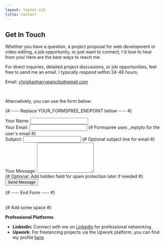 ```yaml
---
layout: layout.njk
title: Contact
---
```


## Get In Touch

Whether you have a question, a project proposal for web development or video editing, a job opportunity, or just want to connect, I'd love to hear from you! Here are the best ways to reach me:

For direct inquiries, detailed project discussions, or job opportunities, feel free to send me an email. I typically respond within 24-48 hours.
<p class="contact-email">
  Email: <a href="mailto:christianharrypancito@gmail.com">christianharrypancito@gmail.com</a> 
</p>

<br>

Alternatively, you can use the form below:

{# ---- Replace YOUR_FORMSPREE_ENDPOINT below ---- #}
<form action="https://formspree.io/f/mnnpreyg" method="POST" class="contact-form">
  <div class="form-group">
    <label for="contact-name">Your Name:</label>
    <input type="text" id="contact-name" name="name" required>
  </div>
  <div class="form-group">
    <label for="contact-email">Your Email:</label>
    <input type="email" id="contact-email" name="_replyto" required> 
    {# Formspree uses _replyto for the user's email #}
  </div>
   <div class="form-group">
    <label for="contact-subject">Subject:</label>
    <input type="text" id="contact-subject" name="_subject">
     {# Optional subject line for email #}
   </div>
  <div class="form-group">
    <label for="contact-message">Your Message:</label>
    <textarea id="contact-message" name="message" rows="6" required></textarea>
  </div>
  {# Optional: Add hidden field for spam protection later if needed #}
  <button type="submit" class="cta-button">Send Message</button>
</form>
{# ---- End Form ---- #}

<br> {# Add some space #}

**Professional Platforms**

* **LinkedIn:** Connect with me on [LinkedIn](https://www.linkedin.com/in/christianharrypancito/) for professional networking.
* **Upwork:** For freelancing projects via the Upwork platform, you can find my profile [here](https://www.upwork.com/freelancers/~0161468e031de9d98a).